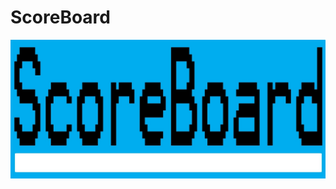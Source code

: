 # ScoreBoard
<img src="gtygUntitled-1.jpg"
     alt="Logo"
     style="float: center; width: 10"/>

